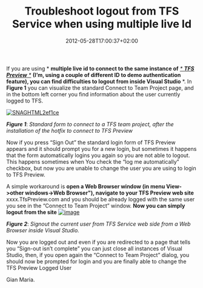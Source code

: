 ﻿---
title: "Troubleshoot logout from TFS Service when using multiple live Id"
description: ""
date: 2012-05-28T17:00:37+02:00
draft: false
tags: [Tfs service]
categories: [Team Foundation Server]
---
If you are using * **multiple live id to connect to the same instance of** *[* **TFS Preview** *](http://www.tfspreview.com/)* **(I’m, using a couple of different ID to demo authentication feature), you can find difficulties to logout from inside Visual Studio** *. In  **Figure 1** you can visualize the standard Connect to Team Project page, and in the bottom left corner you find information about the user currently logged to TFS.

[![SNAGHTML2ef1ce](https://www.codewrecks.com/blog/wp-content/uploads/2012/05/SNAGHTML2ef1ce_thumb.png "SNAGHTML2ef1ce")](https://www.codewrecks.com/blog/wp-content/uploads/2012/05/SNAGHTML2ef1ce.png)

 ***Figure 1***: *Standard form to connect to a TFS team project, after the installation of the hotfix to connect to TFS Preview*

Now if you press “Sign Out” the standard login form of TFS Preview appears and it should prompt you for a new login, but sometimes it happens that the form automatically logins you again so you are not able to logout. This happens sometimes when You check the “log me automatically” checkbox, but now you are unable to change the user you are using to login to TFS Preview.

A simple workaround is  **open a Web Browser window (in menu View-&gt;other windows-&gt;Web Browser"), navigate to your TFS Preview web site** xxxx.TfsPreview.com and you should be already logged with the same user you see in the “Connect to Team Project” window.  **Now you can simply logout from the site** [![image](https://www.codewrecks.com/blog/wp-content/uploads/2012/05/image_thumb.png "image")](https://www.codewrecks.com/blog/wp-content/uploads/2012/05/image1.png)

 ***Figure 2***: *Signout the current user from TFS Service web side from a Web Browser inside Visual Studio.*

Now you are logged out and even if you are redirected to a page that tells you “Sign-out isn’t complete” you can just close all instances of Visual Studio, then, if you open again the “Connect to Team Project” dialog, you should now be prompted for login and you are finally able to change the TFS Preview Logged User

Gian Maria.
